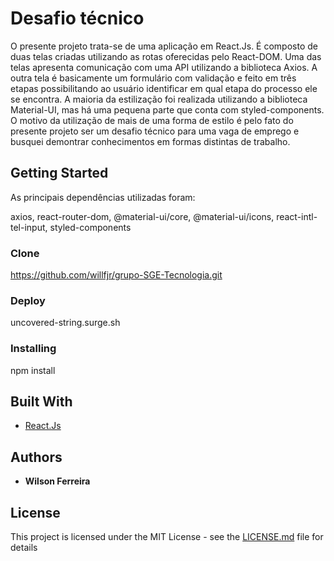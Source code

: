 # Desafio técnico

O presente projeto trata-se de uma aplicação em React.Js. É composto de duas telas criadas utilizando as rotas oferecidas pelo React-DOM. Uma das telas apresenta comunicação com uma API utilizando a biblioteca Axios. A outra tela é basicamente um formulário com validação e feito em três etapas possibilitando ao usuário identificar em qual etapa do processo ele se encontra. A maioria da estilização foi realizada utilizando a biblioteca Material-UI, mas há uma pequena parte que conta com styled-components. O motivo da utilização de mais de uma forma de estilo é pelo fato do presente projeto ser um desafio técnico para uma vaga de emprego e busquei demontrar conhecimentos em formas distintas de trabalho.

## Getting Started
As principais dependências utilizadas foram:

axios, react-router-dom, @material-ui/core, @material-ui/icons, react-intl-tel-input, styled-components

### Clone

https://github.com/willfjr/grupo-SGE-Tecnologia.git


### Deploy
uncovered-string.surge.sh

### Installing

npm install

## Built With

* [React.Js](https://pt-br.reactjs.org/)

## Authors

* **Wilson Ferreira** 

## License

This project is licensed under the MIT License - see the [LICENSE.md](LICENSE.md) file for details


